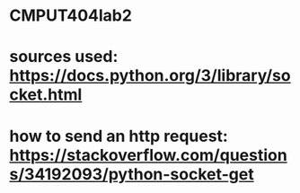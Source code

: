 # CMPUT404lab2
# sources used: https://docs.python.org/3/library/socket.html
# how to send an http request: https://stackoverflow.com/questions/34192093/python-socket-get
